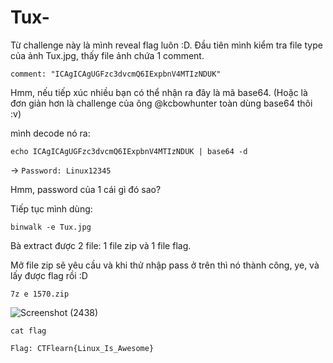 # Tux-

Từ challenge này là mình reveal flag luôn :D.
Đầu tiên mình kiểm tra file type của ảnh Tux.jpg, thấy file ảnh chứa 1 comment. 

`comment: "ICAgICAgUGFzc3dvcmQ6IExpbnV4MTIzNDUK"`

Hmm, nếu tiếp xúc nhiều bạn có thể nhận ra đây là mã base64. (Hoặc là đơn giản hơn là challenge của ông @kcbowhunter toàn dùng base64 thôi :v)

mình decode nó ra:

`echo ICAgICAgUGFzc3dvcmQ6IExpbnV4MTIzNDUK | base64 -d`

-> `Password: Linux12345`

Hmm, password của 1 cái gì đó sao?

Tiếp tục mình dùng:

`binwalk -e Tux.jpg` 

Bà extract được 2 file: 1 file zip và 1 file flag. 

Mở file zip sẽ yêu cầu và khi thử nhập pass ở trên thì nó thành công, ye, và lấy được flag rồi :D

`7z e 1570.zip`

![Screenshot (2438)](https://user-images.githubusercontent.com/113530029/191783300-de62712b-7433-481f-b28a-55a2c39f8e2d.png)

`cat flag`

`Flag: CTFlearn{Linux_Is_Awesome}`

